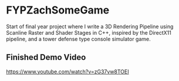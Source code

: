 # FYPZachSomeGame
Start of final year project where I write a 3D Rendering Pipeline using Scanline Raster and Shader Stages in C++, inspired by the DirectX11 pipeline, and a tower defense type console simulator game.

## Finished Demo Video
https://www.youtube.com/watch?v=zG37vw8TOEI
